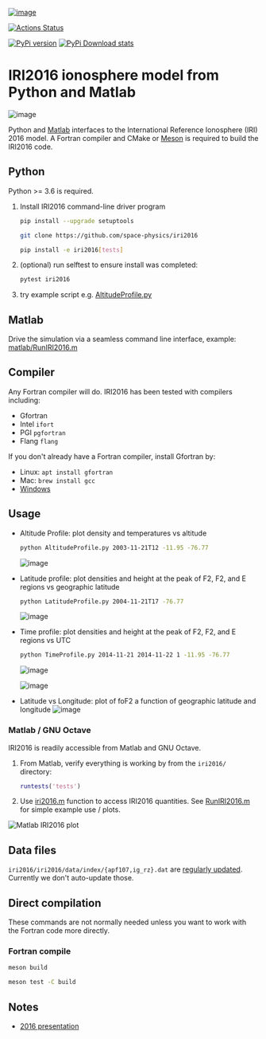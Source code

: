 [![image](https://zenodo.org/badge/DOI/10.5281/zenodo.240895.svg)](https://doi.org/10.5281/zenodo.240895)

[![Actions Status](https://github.com/space-physics/iri2016/workflows/ci/badge.svg)](https://github.com/space-physics/iri2016/actions)

[![PyPi version](https://img.shields.io/pypi/pyversions/iri2016.svg)](https://pypi.python.org/pypi/iri2016)
[![PyPi Download stats](http://pepy.tech/badge/iri2016)](http://pepy.tech/project/iri2016)


# IRI2016 ionosphere model from Python and Matlab

![image](./figures/iri2DExample02.gif)

Python and [Matlab](#matlab) interfaces to the International Reference Ionosphere (IRI) 2016 model.
A Fortran compiler and CMake or
[Meson](https://github.com/mesonbuild/meson/)
is required to build the IRI2016 code.

## Python

Python >= 3.6 is required.

1. Install IRI2016 command-line driver program
   ```sh
   pip install --upgrade setuptools

   git clone https://github.com/space-physics/iri2016

   pip install -e iri2016[tests]
   ```
2. (optional) run selftest to ensure install was completed:
   ```sh
   pytest iri2016
   ```
3. try example script e.g. [AltitudeProfile.py](./AltitudeProfile.py)

## Matlab

Drive the simulation via a seamless command line interface, example: [matlab/RunIRI2016.m](./matlab/RunIRI2016.m)



## Compiler

Any Fortran compiler will do.
IRI2016 has been tested with compilers including:

* Gfortran
* Intel `ifort`
* PGI `pgfortran`
* Flang `flang`

If you don't already have a Fortran compiler, install Gfortran by:

* Linux: `apt install gfortran`
* Mac: `brew install gcc`
* [Windows](https://www.scivision.dev/windows-gcc-gfortran-cmake-make-install/)


## Usage

* Altitude Profile: plot density and temperatures vs altitude

  ```sh
  python AltitudeProfile.py 2003-11-21T12 -11.95 -76.77
  ```

  ![image](./figures/iri1DExample01.png)
* Latitude profile: plot densities and height at the peak of F2, F2, and E regions vs geographic latitude

  ```sh
  python LatitudeProfile.py 2004-11-21T17 -76.77
  ```

  ![image](./figures/iri1DExample02.png)
* Time profile: plot densities and height at the peak of F2, F2, and E regions vs UTC

  ```sh
  python TimeProfile.py 2014-11-21 2014-11-22 1 -11.95 -76.77
  ```

  ![image](./figures/iri1DExample08.png)

  ![image](./figures/iri2DExample01.png)
* Latitude vs Longitude: plot of foF2 a function of geographic latitude and longitude
  ![image](./figures/iri2DExample02.png)

### Matlab / GNU Octave
IRI2016 is readily accessible from Matlab and GNU Octave.

1. From Matlab, verify everything is working by from the `iri2016/` directory:
   ```matlab
   runtests('tests')
   ```
2. Use [iri2016.m](./matlab/iri2016.m) function to access IRI2016 quantities.  See [RunIRI2016.m](./matlab/RunIRI2016.m) for simple example use / plots.

![Matlab IRI2016 plot](./figures/matlab.png)

## Data files

`iri2016/iri2016/data/index/{apf107,ig_rz}.dat` are
[regularly updated](http://irimodel.org/indices/).
Currently we don't auto-update those.

## Direct compilation

These commands are not normally needed unless you want to work with the Fortran code more directly.

### Fortran compile

```sh
meson build

meson test -C build
```

## Notes

* [2016 presentation](https://doi.org/10.5281/zenodo.1493021)
